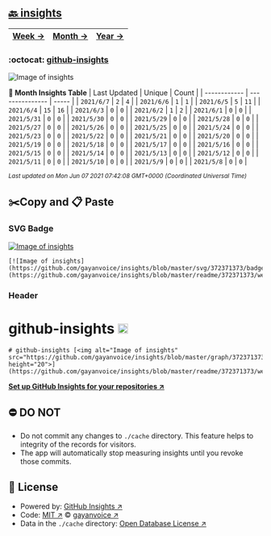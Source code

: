 ## [🔙 insights](https://github.com/gayanvoice/insights)
| [**Week →**](https://github.com/gayanvoice/insights/blob/master/readme/372371373/week.md) | [**Month →**](https://github.com/gayanvoice/insights/blob/master/readme/372371373/month.md) | [**Year →**](https://github.com/gayanvoice/insights/blob/master/readme/372371373/year.md) |
 | ------------ | --------------- | ----- |

### :octocat: [github-insights](https://github.com/gayanvoice/github-insights)
![Image of insights](https://github.com/gayanvoice/insights/blob/master/graph/372371373/large/month.png)

**:calendar: Month Insights Table**
| Last Updated | Unique | Count |
 | ------------ | --------------- | ----- |
 | `2021/6/7` |  `2` | `4` |
 | `2021/6/6` |  `1` | `1` |
 | `2021/6/5` |  `5` | `11` |
 | `2021/6/4` |  `15` | `16` |
 | `2021/6/3` |  `0` | `0` |
 | `2021/6/2` |  `1` | `2` |
 | `2021/6/1` |  `0` | `0` |
 | `2021/5/31` |  `0` | `0` |
 | `2021/5/30` |  `0` | `0` |
 | `2021/5/29` |  `0` | `0` |
 | `2021/5/28` |  `0` | `0` |
 | `2021/5/27` |  `0` | `0` |
 | `2021/5/26` |  `0` | `0` |
 | `2021/5/25` |  `0` | `0` |
 | `2021/5/24` |  `0` | `0` |
 | `2021/5/23` |  `0` | `0` |
 | `2021/5/22` |  `0` | `0` |
 | `2021/5/21` |  `0` | `0` |
 | `2021/5/20` |  `0` | `0` |
 | `2021/5/19` |  `0` | `0` |
 | `2021/5/18` |  `0` | `0` |
 | `2021/5/17` |  `0` | `0` |
 | `2021/5/16` |  `0` | `0` |
 | `2021/5/15` |  `0` | `0` |
 | `2021/5/14` |  `0` | `0` |
 | `2021/5/13` |  `0` | `0` |
 | `2021/5/12` |  `0` | `0` |
 | `2021/5/11` |  `0` | `0` |
 | `2021/5/10` |  `0` | `0` |
 | `2021/5/9` |  `0` | `0` |
 | `2021/5/8` |  `0` | `0` |

<small><i>Last updated on Mon Jun 07 2021 07:42:08 GMT+0000 (Coordinated Universal Time)</i></small>

## ✂️Copy and 📋 Paste
### SVG Badge
[![Image of insights](https://github.com/gayanvoice/insights/blob/master/svg/372371373/badge.svg)](https://github.com/gayanvoice/insights/blob/master/readme/372371373/week.md)
```readme
[![Image of insights](https://github.com/gayanvoice/insights/blob/master/svg/372371373/badge.svg)](https://github.com/gayanvoice/insights/blob/master/readme/372371373/week.md)
```
### Header
# github-insights [<img alt="Image of insights" src="https://github.com/gayanvoice/insights/blob/master/graph/372371373/small/week.png" height="20">](https://github.com/gayanvoice/insights/blob/master/readme/372371373/week.md)
```readme
# github-insights [<img alt="Image of insights" src="https://github.com/gayanvoice/insights/blob/master/graph/372371373/small/week.png" height="20">](https://github.com/gayanvoice/insights/blob/master/readme/372371373/week.md)
```
[**Set up GitHub Insights for your repositories ↗️**](https://github.com/gayanvoice/github-insights)
## ⛔ DO NOT
- Do not commit any changes to `./cache` directory. This feature helps to integrity of the records for visitors.
- The app will automatically stop measuring insights until you revoke those commits.
## 📄 License
- Powered by: [GitHub Insights ↗️](https://github.com/gayanvoice/github-insights)
- Code: [MIT ↗️](./LICENSE) © [gayanvoice ↗️](https://github.com/gayanvoice)
- Data in the `./cache` directory: [Open Database License ↗️](https://opendatacommons.org/licenses/odbl/1-0/)